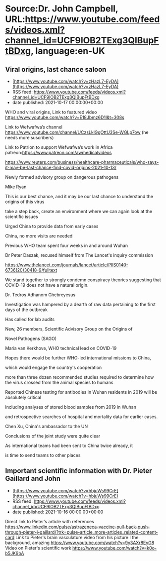 # Source:Dr. John Campbell, URL:https://www.youtube.com/feeds/videos.xml?channel_id=UCF9IOB2TExg3QIBupFtBDxg, language:en-UK

## Viral origins, last chance saloon
 - [https://www.youtube.com/watch?v=zHazL7-EyDA](https://www.youtube.com/watch?v=zHazL7-EyDA)
 - RSS feed: https://www.youtube.com/feeds/videos.xml?channel_id=UCF9IOB2TExg3QIBupFtBDxg
 - date published: 2021-10-17 00:00:00+00:00

WHO and viral origins, Link to featured video
https://www.youtube.com/watch?v=E18Jbmz6D1I&t=308s

Link to Wefwafwa’s channel
https://www.youtube.com/channel/UCzsLklGgOttU3Se-WGLp7ow
(he needs more suscribers)

Link to Patrion to support Wefwafwa’s work in Africa
patreon:https://www.patreon.com/awmedicalvideos

https://www.reuters.com/business/healthcare-pharmaceuticals/who-says-it-may-be-last-chance-find-covid-origins-2021-10-13/

Newly formed advisory group on dangerous pathogens

Mike Ryan

This is our best chance, and it may be our last chance to understand the origins of this virus

take a step back, create an environment where we can again look at the scientific issues

Urged China to provide data from early cases

China, no more visits are needed

Previous WHO team spent four weeks in and around Wuhan

Dr Peter Daszak, recused himself from The Lancet's inquiry commission

https://www.thelancet.com/journals/lancet/article/PIIS0140-6736(20)30418-9/fulltext

We stand together to strongly condemn conspiracy theories suggesting that COVID-19 does not have a natural origin. 

Dr. Tedros Adhanom Ghebreyesus

Investigation was hampered by a dearth of raw data pertaining to the first days of the outbreak

Has called for lab audits

New, 26 members, Scientific Advisory Group on the Origins of 

Novel Pathogens (SAGO)

Maria van Kerkhove, WHO technical lead on COVID-19

Hopes there would be further WHO-led international missions to China,

which would engage the country's cooperation

more than three dozen recommended studies required to determine how the virus crossed from the animal species to humans

Reported Chinese testing for antibodies in Wuhan residents in 2019 will be absolutely critical

Including analyses of stored blood samples from 2019 in Wuhan

and retrospective searches of hospital and mortality data for earlier cases.

Chen Xu, China's ambassador to the UN

Conclusions of the joint study were quite clear

As international teams had been sent to China twice already, it 

is time to send teams to other places

## Important scientific information with Dr. Pieter Gaillard and John
 - [https://www.youtube.com/watch?v=hbjuWs99CrE](https://www.youtube.com/watch?v=hbjuWs99CrE)
 - RSS feed: https://www.youtube.com/feeds/videos.xml?channel_id=UCF9IOB2TExg3QIBupFtBDxg
 - date published: 2021-10-16 00:00:00+00:00

Direct link to Pieter’s article with references
https://www.linkedin.com/pulse/astrazeneca-vaccine-pull-back-push-through-pieter-j-gaillard/?trk=pulse-article_more-articles_related-content-card
Link to Pieter's brain vasculature video from his picture I the background, amazing
https://www.youtube.com/watch?v=9y3AXr8EyG8
Video on Pieter's scientific work
https://www.youtube.com/watch?v=k0o-b5JK9bA


